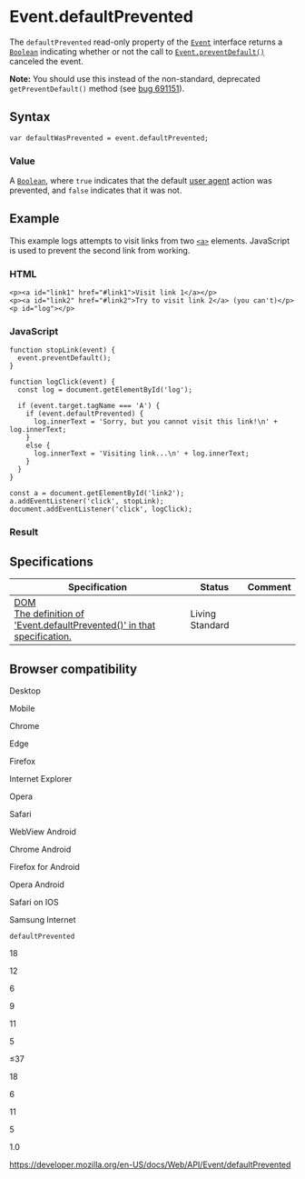 Event.defaultPrevented
======================

The `defaultPrevented` read-only property of the [`Event`](../event) interface returns a [`Boolean`](https://developer.mozilla.org/en-US/docs/Web/JavaScript/Reference/Global_Objects/Boolean) indicating whether or not the call to [`Event.preventDefault()`](preventdefault) canceled the event.

**Note:** You should use this instead of the non-standard, deprecated `getPreventDefault()` method (see [bug 691151](https://bugzilla.mozilla.org/show_bug.cgi?id=691151)).

Syntax
------

    var defaultWasPrevented = event.defaultPrevented;

### Value

A [`Boolean`](https://developer.mozilla.org/en-US/docs/Web/JavaScript/Reference/Global_Objects/Boolean), where `true` indicates that the default [user agent](https://developer.mozilla.org/en-US/docs/Glossary/User_agent) action was prevented, and `false` indicates that it was not.

Example
-------

This example logs attempts to visit links from two [`<a>`](https://developer.mozilla.org/en-US/docs/Web/HTML/Element/a) elements. JavaScript is used to prevent the second link from working.

### HTML

    <p><a id="link1" href="#link1">Visit link 1</a></p>
    <p><a id="link2" href="#link2">Try to visit link 2</a> (you can't)</p>
    <p id="log"></p>

### JavaScript

    function stopLink(event) {
      event.preventDefault();
    }

    function logClick(event) {
      const log = document.getElementById('log');

      if (event.target.tagName === 'A') {
        if (event.defaultPrevented) {
          log.innerText = 'Sorry, but you cannot visit this link!\n' + log.innerText;
        }
        else {
          log.innerText = 'Visiting link...\n' + log.innerText;
        }
      }
    }

    const a = document.getElementById('link2');
    a.addEventListener('click', stopLink);
    document.addEventListener('click', logClick);

### Result

Specifications
--------------

<table><thead><tr class="header"><th>Specification</th><th>Status</th><th>Comment</th></tr></thead><tbody><tr class="odd"><td><a href="https://dom.spec.whatwg.org/#dom-event-defaultprevented">DOM<br />
<span class="small">The definition of 'Event.defaultPrevented()' in that specification.</span></a></td><td><span class="spec-living">Living Standard</span></td><td></td></tr></tbody></table>

Browser compatibility
---------------------

Desktop

Mobile

Chrome

Edge

Firefox

Internet Explorer

Opera

Safari

WebView Android

Chrome Android

Firefox for Android

Opera Android

Safari on IOS

Samsung Internet

`defaultPrevented`

18

12

6

9

11

5

≤37

18

6

11

5

1.0

<a href="https://developer.mozilla.org/en-US/docs/Web/API/Event/defaultPrevented" class="_attribution-link">https://developer.mozilla.org/en-US/docs/Web/API/Event/defaultPrevented</a>
